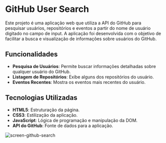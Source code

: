 # GitHub User Search

Este projeto é uma aplicação web que utiliza a API do GitHub para pesquisar usuários, repositórios e eventos a partir do nome de usuário digitado no campo de input. A aplicação foi desenvolvida com o objetivo de facilitar a busca e visualização de informações sobre usuários do GitHub.

## Funcionalidades

- **Pesquisa de Usuários**: Permite buscar informações detalhadas sobre qualquer usuário do GitHub.
- **Listagem de Repositórios**: Exibe alguns dos repositórios do usuário.
- **Eventos Recentes**: Mostra os eventos mais recentes do usuário.

## Tecnologias Utilizadas

- **HTML5**: Estruturação da página.
- **CSS3**: Estilização da aplicação.
- **JavaScript**: Lógica de programação e manipulação da DOM.
- **API do GitHub**: Fonte de dados para a aplicação.
  
![screen-github-search](https://github.com/user-attachments/assets/094cff28-1ccb-4f91-b012-0d45cba54981)

